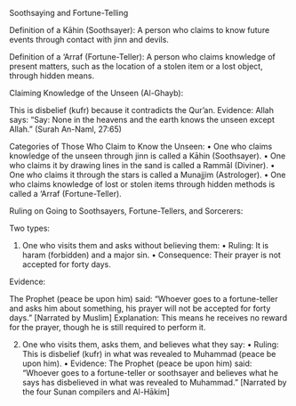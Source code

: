 Soothsaying and Fortune-Telling

Definition of a Kāhin (Soothsayer):
A person who claims to know future events through contact with jinn and devils.

Definition of a ‘Arraf (Fortune-Teller):
A person who claims knowledge of present matters, such as the location of a stolen item or a lost object, through hidden means.

Claiming Knowledge of the Unseen (Al-Ghayb):

This is disbelief (kufr) because it contradicts the Qur’an.
Evidence:
Allah says:
“Say: None in the heavens and the earth knows the unseen except Allah.”
(Surah An-Naml, 27:65)

Categories of Those Who Claim to Know the Unseen:
 • One who claims knowledge of the unseen through jinn is called a Kāhin (Soothsayer).
 • One who claims it by drawing lines in the sand is called a Rammāl (Diviner).
 • One who claims it through the stars is called a Munajjim (Astrologer).
 • One who claims knowledge of lost or stolen items through hidden methods is called a ‘Arraf (Fortune-Teller).

Ruling on Going to Soothsayers, Fortune-Tellers, and Sorcerers:

Two types:
 1. One who visits them and asks without believing them:
 • Ruling: It is haram (forbidden) and a major sin.
 • Consequence: Their prayer is not accepted for forty days.

Evidence:

The Prophet (peace be upon him) said:
“Whoever goes to a fortune-teller and asks him about something, his prayer will not be accepted for forty days.”
[Narrated by Muslim]
Explanation: This means he receives no reward for the prayer, though he is still required to perform it.

2. One who visits them, asks them, and believes what they say:
 • Ruling: This is disbelief (kufr) in what was revealed to Muhammad (peace be upon him).
 • Evidence: The Prophet (peace be upon him) said:
“Whoever goes to a fortune-teller or soothsayer and believes what he says has disbelieved in what was revealed to Muhammad.”
[Narrated by the four Sunan compilers and Al-Hākim]